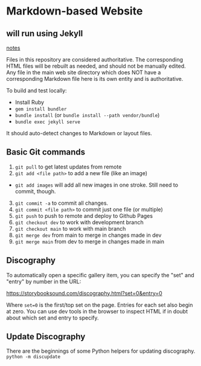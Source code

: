 # Markdown-based Website

## will run using Jekyll
[notes](https://github.com/gsarchive/markdown/blob/master/README.md)

Files in this repository are considered authoritative. The corresponding HTML
files will be rebuilt as needed, and should not be manually edited. Any file
in the main web site directory which does NOT have a corresponding Markdown
file here is its own entity and is authoritative.

To build and test locally:

* Install Ruby
* `gem install bundler`
* `bundle install` (or `bundle install --path vendor/bundle`)
* `bundle exec jekyll serve`

It should auto-detect changes to Markdown or layout files.

## Basic Git commands

1. `git pull` to get latest updates from remote
2. `git add <file path>` to add a new file (like an image)
 - `git add images` will add all new images in one stroke. Still need to commit, though.
3. `git commit -a` to commit all changes.
4. `git commit <file path>` to commit just one file (or multiple)
5. `git push` to push to remote and deploy to Github Pages
6. `git checkout dev` to work with development branch
7. `git checkout main` to work with main branch
8. `git merge dev` from main to merge in changes made in dev
9. `git merge main` from dev to merge in changes made in main

## Discography

To automatically open a specific gallery item, you can specify the "set" and "entry" by number in the URL:

https://storybooksound.com/discography.html?set=0&entry=0

Where `set=0` is the first/top set on the page. Entries for each set also begin at zero. You can use dev tools in the browser to inspect HTML if in doubt about which set and entry to specify.

## Update Discography
There are the beginnings of some Python helpers for updating discography.
`python -m discupdate`
